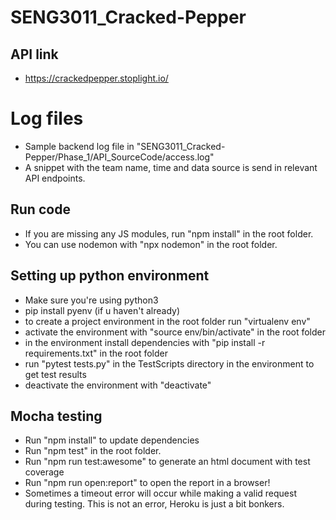 # SENG3011_Cracked-Pepper

## API link

- https://crackedpepper.stoplight.io/


# Log files

- Sample backend log file in "SENG3011_Cracked-Pepper/Phase_1/API_SourceCode/access.log"
- A snippet with the team name, time and data source is send in relevant API endpoints.


## Run code
- If you are missing any JS modules, run "npm install" in the root folder.
- You can use nodemon with "npx nodemon" in the root folder.

## Setting up python environment
- Make sure you're using python3
- pip install pyenv (if u haven't already)
- to create a project environment in the root folder run "virtualenv env"
- activate the environment with "source env/bin/activate" in the root folder
- in the environment install dependencies with "pip install -r requirements.txt" in the root folder
- run "pytest tests.py" in the TestScripts directory in the environment to get test results
- deactivate the environment with "deactivate"

## Mocha testing
- Run "npm install" to update dependencies
- Run "npm test" in the root folder.
- Run "npm run test:awesome" to generate an html document with test coverage
- Run "npm run open:report" to open the report in a browser!
- Sometimes a timeout error will occur while making a valid request during testing. This is not an error, Heroku is just a bit bonkers.
